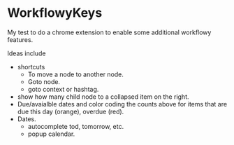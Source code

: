# WorkflowyKeys

My test to do a chrome extension to enable some additional workflowy features.

Ideas include 
- shortcuts
  - To move a node to another node.
  - Goto node.
  - goto context or hashtag.
- show how many child node to a collapsed item on the right.
- Due/avaialble dates and color coding the counts above for items that are due this day (orange), overdue (red).
- Dates.
  - autocomplete tod, tomorrow, etc.
  - popup calendar.
